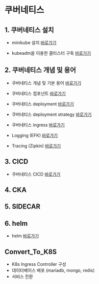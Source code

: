 # 쿠버네티스

## 1. 쿠버네티스 설치

* minikube 설치 [바로가기](./1.설치/minikube.md)

* kubeadm을 이용한 클러스터 구축 [바로가기](./1.설치/kuberadm.md)

## 2. 쿠버네티스 개념 및 용어

* 쿠버네티스 개념 및 기본 용어 [바로가기](./2.개념/kubernetes.md)

* 쿠버네티스 컴포넌트 [바로가기](./2.개념/kubernetes-internals.md)

* 쿠버네티스 deployment [바로가기](./2.개념/deployment.md)

* 쿠버네티스 deployment strategy [바로가기](./2.개념/deploymentstrategies.md)

* 쿠버네티스 ingress [바로가기](./2.개념/kubernetes-ingress.md)

* Logging (EFK) [바로가기](./2.개념/log.md)

* Tracing (Zipkin) [바로가기](./2.개념/tracing-zipkin.md)

## 3. CICD

* 쿠버네티스 CICD [바로가기](./3.CICD/kubernetes_deploy.md)

## 4. CKA

## 5. SIDECAR

## 6. helm

* helm [바로가기](./6.helm/README.md)

## Convert_To_K8S
* K8s Ingress Controller 구성
* 데이터베이스 배포 (mariadb, mongo, redis)
* 서비스 전환
